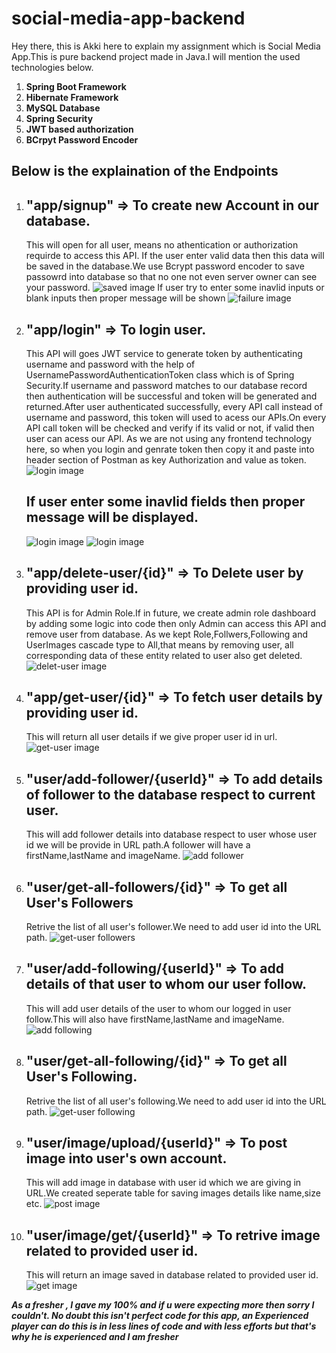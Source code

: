 # social-media-app-backend
Hey there, this is Akki here to explain my assignment which is Social Media App.This is pure backend project made in Java.I will mention the used technologies below.
1) **Spring Boot Framework**
2) **Hibernate Framework**
3) **MySQL Database**
4) **Spring Security**
5) **JWT based authorization**
6) **BCrpyt Password Encoder**

## Below is the explaination of the Endpoints

1) ## "app/signup" => To create new Account in our database.  
      This will open for all user, means no athentication or authorization requirde to access this API. If the user enter valid data then this data will 
      be saved in the database.We use Bcrypt password encoder to save passowrd into database so that no one not even server owner can see your password.
      ![saved image](images/signup.png)
       If user try to enter some inavlid inputs or blank inputs then proper message will be shown
       ![failure image](images/Screenshot%20(298).png)
       
2) ## "app/login" => To login user.  
      This API will goes JWT service to generate token by authenticating username and password with the help of UsernamePasswordAuthenticationToken class which
      is of Spring Security.If username and password matches to our database record then authentication will be successful and token will be generated and returned.After user authenticated successfully, 
       every API call instead of username and password, this token will used to acess our APIs.On every API call token will be checked and verify if its valid or not, if valid then user can acess our API.
      As we are not using any frontend technology here, so when you login and genrate token then copy it and paste into header section of Postman as key Authorization and value
      as token.
      ![login image](images/login.png)
      ## If user enter some inavlid fields then proper message will be displayed.
      ![login image](images/loginFieldError.png)
       ![login image](images/wrong-password.png)
      
3) ## "app/delete-user/{id}" => To Delete user by providing user id.  
      This API is for Admin Role.If in future, we create admin role dashboard by adding some logic into code then only Admin can access this API and remove user from database.
      As we kept Role,Follwers,Following and UserImages cascade type to All,that means by removing user, all corresponding data of these entity related to user also get deleted.
      ![delet-user image](images/delete-user.png)

4) ## "app/get-user/{id}" => To fetch user details by providing user id.    
    This will return all user details if we give proper user id in url.
    ![get-user image](images/get-user.png)
    
5) ## "user/add-follower/{userId}" => To add details of follower to the database respect to current user.  
    This will add follower details into database respect to user whose user id we will be provide in URL path.A follower will have a firstName,lastName and imageName.
    ![add follower](images/add-follower.png)



6) ## "user/get-all-followers/{id}" => To get all User's Followers  
    Retrive the list of all user's follower.We need to add user id into the URL path.
    ![get-user followers](images/get-all-followers.png)
    
7) ## "user/add-following/{userId}" => To add details of that user to whom our user follow.  
      This will add user details of the user to whom our logged in user follow.This will also have firstName,lastName and imageName.
      ![add following](images/add-following.png)
      
8) ## "user/get-all-following/{id}" => To get all User's Following.  
    Retrive the list of all user's following.We need to add user id into the URL path.
    ![get-user following](images/get-all-following.png)
    
9) ## "user/image/upload/{userId}" => To post image into user's own account.
      This will add image in database with user id which we are giving in URL.We created seperate table for saving images details like name,size etc.
      ![post image](images/upload-image.png)
      
10) ## "user/image/get/{userId}" => To retrive image related to provided user id.
      This will return an image saved in database related to provided user id.
       ![get image](images/get-image.png)
      
      
***As a fresher , I gave my 100% and if u were expecting more then sorry I couldn't. No doubt this isn't perfect code for this app,
an Experienced player can do this is in less lines of code and with less efforts but that's why he is experienced and I am fresher***
      
